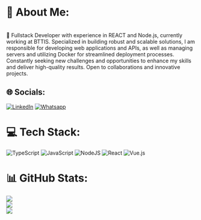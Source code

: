 # 💫 About Me:
<br>🔭 Fullstack Developer with experience in REACT and Node.js, currently working at BTTIS. Specialized in building robust and scalable solutions, I am responsible for developing web applications and APIs, as well as managing servers and utilizing Docker for streamlined deployment processes. Constantly seeking new challenges and opportunities to enhance my skills and deliver high-quality results. Open to collaborations and innovative projects.

## 🌐 Socials:
[![LinkedIn](https://img.shields.io/badge/linkedin-%230077B5.svg?style=for-the-badge&logo=linkedin&logoColor=white)](https://www.linkedin.com/in/dionatan-gon%C3%A7alves-0b1aba219/) [![Whatsapp](https://img.shields.io/badge/WhatsApp-25D366?style=for-the-badge&logo=whatsapp&logoColor=white)](https://api.whatsapp.com/send?1=pt_BR&phone=5533999322516)

# 💻 Tech Stack:
![TypeScript](https://img.shields.io/badge/TypeScript-007ACC?style=for-the-badge&logo=typescript&logoColor=white)
![JavaScript](https://img.shields.io/badge/javascript-%23323330.svg?style=for-the-badge&logo=javascript&logoColor=%23F7DF1E) 
![NodeJS](https://img.shields.io/badge/node.js-6DA55F?style=for-the-badge&logo=node.js&logoColor=white) 
![React](https://img.shields.io/badge/react-%2320232a.svg?style=for-the-badge&logo=react&logoColor=%2361DAFB) 
![Vue.js](https://img.shields.io/badge/vuejs-%2335495e.svg?style=for-the-badge&logo=vuedotjs&logoColor=%234FC08D)

# 📊 GitHub Stats:
![](https://github-readme-stats.vercel.app/api?username=Dioneprey&theme=dark&hide_border=false&include_all_commits=true&count_private=true)<br/>
![](https://github-readme-streak-stats.herokuapp.com/?user=Dioneprey&theme=dark&hide_border=false)<br/>
![](https://github-readme-stats.vercel.app/api/top-langs/?username=Dioneprey&theme=dark&hide_border=false&include_all_commits=true&count_private=true&layout=compact)
